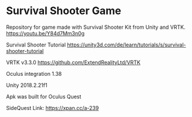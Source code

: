 # Survival Shooter Game
Repository for game made with Survival Shooter Kit from Unity and VRTK. https://youtu.be/Y84d7Mm3n0g

Survival Shooter Tutorial
https://unity3d.com/de/learn/tutorials/s/survival-shooter-tutorial

VRTK v3.3.0
https://github.com/ExtendRealityLtd/VRTK

Oculus integration 1.38

Unity 2018.2.21f1

Apk was built for Oculus Quest

SideQuest Link: https://xpan.cc/a-239
